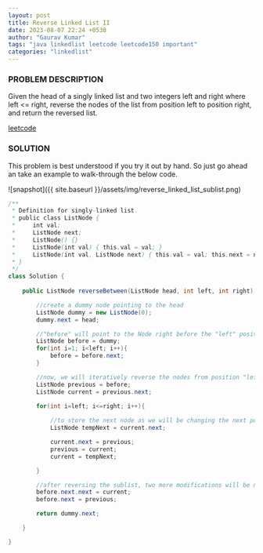 ```yaml
---
layout: post
title: Reverse Linked List II
date: 2023-08-07 22:24 +0530
author: "Gaurav Kumar"
tags: "java linkedlist leetcode leetcode150 important"
categories: "linkedlist"
---
```

### PROBLEM DESCRIPTION

Given the head of a singly linked list and two integers left and right where left <= right, reverse the nodes of the list from position left to position right, and return the reversed list.

[leetcode](https://leetcode.com/problems/reverse-linked-list-ii/)

### SOLUTION

This problem is best understood if you try it out by hand. So just go ahead an take an example to walk-through the below code.

![snapshot]({{ site.baseurl }}/assets/img/reverse_linked_list_sublist.png)

```java
/**
 * Definition for singly-linked list.
 * public class ListNode {
 *     int val;
 *     ListNode next;
 *     ListNode() {}
 *     ListNode(int val) { this.val = val; }
 *     ListNode(int val, ListNode next) { this.val = val; this.next = next; }
 * }
 */
class Solution {
    
    public ListNode reverseBetween(ListNode head, int left, int right) {

        //create a dummy node pointing to the head 
        ListNode dummy = new ListNode(0);
        dummy.next = head;

        //"before" will point to the Node right before the "left" positioned Node
        ListNode before = dummy;
        for(int i=1; i<left; i++){
            before = before.next;
        }

        //now, we will iteratively reverse the nodes from position "left"
        ListNode previous = before;
        ListNode current = previous.next;

        for(int i=left; i<=right; i++){
            
            //to store the next node as we will be changing the next pointer of current node
            ListNode tempNext = current.next;

            current.next = previous;
            previous = current;
            current = tempNext;

        }

        //after reversing the sublist, two more modifications will be needed
        before.next.next = current;
        before.next = previous;

        return dummy.next;

    }

}
```

